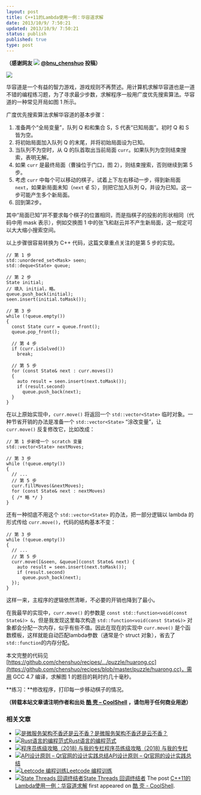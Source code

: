 ```yaml
---
layout: post
title: C++11的Lambda使用一例：华容道求解
date: 2013/10/9/ 7:50:21
updated: 2013/10/9/ 7:50:21
status: publish
published: true
type: post
---
```


**（感谢网友 [![](http://tp2.sinaimg.cn/1701018393/50/1297990315/1)](http://weibo.com/u/1701018393?source=webim) [@bnu\_chenshuo](http://weibo.com/u/1701018393?source=webim "bnu_chenshuo") 投稿）**


![](https://coolshell.cn/wp-content/uploads/2013/10/huarong.png)


华容道是一个有益的智力游戏，游戏规则不再赘述。用计算机求解华容道也是一道不错的编程练习题，为了寻求最少步数，求解程序一般用广度优先搜索算法。华容道的一种常见开局如图 1 所示。


广度优先搜索算法求解华容道的基本步骤：


1. 准备两个“全局变量”，队列 Q 和和集合 S，S 代表“已知局面”。初时 Q 和 S 皆为空。
2. 将初始局面加入队列 Q 的末尾，并将初始局面设为已知。
3. 当队列不为空时，从 Q 的队首取出当前局面 `curr`。如果队列为空则结束搜索，表明无解。
4. 如果 `curr` 是最终局面（曹操位于门口，图 2），则结束搜索，否则继续到第 5 步。
5. 考虑 `curr` 中每个可以移动的棋子，试着上下左右移动一步，得到新局面 `next`，如果新局面未知（`next` ∉ S），则把它加入队列 Q，并设为已知。这一步可能产生多个新局面。
6. 回到第2步。


其中“局面已知”并不要求每个棋子的位置相同，而是指棋子的投影的形状相同（代码中用 mask 表示），例如交换图 1 中的张飞和赵云并不产生新局面，这一规定可以大大缩小搜索空间。


以上步骤很容易转换为 C++ 代码，这篇文章重点关注的是第 5 步的实现。




```
// 第 1 步
std::unordered_set<Mask> seen;
std::deque<State> queue;

// 第 2 步
State initial;
// 填入 initial，略。
queue.push_back(initial);
seen.insert(initial.toMask());

// 第 3 步
while (!queue.empty())
{
  const State curr = queue.front();
  queue.pop_front();

  // 第 4 步
  if (curr.isSolved())
    break;

  // 第 5 步
  for (const State& next : curr.moves())
  {
    auto result = seen.insert(next.toMask());
    if (result.second)
      queue.push_back(next);
  }
}
```

在以上原始实现中，`curr.move()` 将返回一个 `std::vector<State>` 临时对象。一种节省开销的办法是准备一个 `std::vector<State>` “涂改变量”，让 `curr.move()` 反复修改它，比如改成：



```
// 第 1 步新增一个 scratch 变量
std::vector<State> nextMoves;

// 第 3 步
while (!queue.empty())
{
  // ...
  // 第 5 步
  curr.fillMoves(&nextMoves);
  for (const State& next : nextMoves)
  { /* 略 */ }
}
```

还有一种彻底不用这个 `std::vector<State>` 的办法，把一部分逻辑以 lambda 的形式传给 `curr.move()`，代码的结构基本不变：



```
// 第 3 步
while (!queue.empty())
{
  // ...
  // 第 5 步
  curr.move([&seen, &queue](const State& next) {
    auto result = seen.insert(next.toMask());
    if (result.second)
      queue.push_back(next);
  });
}
```

这样一来，主程序的逻辑依然清晰，不必要的开销也降到了最小。


在我最早的实现中，`curr.move()` 的参数是 `const std::function<void(const State&)> &`，但是我发现这里每次构造 `std::function<void(const State&)>` 对象都会分配一次内存，似乎有些不值。因此在现在的实现中 `curr.move()` 是个函数模板，这样就能自动匹配lambda参数（通常是个 struct 对象），省去了 `std::function`的内存分配。


本文完整的代码见 [https://github.com/chenshuo/recipes/…/puzzle/huarong.cc](https://github.com/chenshuo/recipes/blob/master/puzzle/huarong.cc)，需用 GCC 4.7 编译，求解图 1 的题目的耗时约几十毫秒。


**练习：**修改程序，打印每一步移动棋子的情况。



**（转载本站文章请注明作者和出处 [酷 壳 – CoolShell](https://coolshell.cn/) ，请勿用于任何商业用途）**



### 相关文章

* [![是微服务架构不香还是云不香？](https://coolshell.cn/wp-content/uploads/2023/05/monolith.microservices-150x150.png)](https://coolshell.cn/articles/22422.html)[是微服务架构不香还是云不香？](https://coolshell.cn/articles/22422.html)
* [![Rust语言的编程范式](https://coolshell.cn/wp-content/uploads/2020/03/rust-social-wide-150x150.jpg)](https://coolshell.cn/articles/20845.html)[Rust语言的编程范式](https://coolshell.cn/articles/20845.html)
* [![程序员练级攻略（2018)  与我的专栏](https://coolshell.cn/wp-content/uploads/2018/05/300x262-150x150.jpg)](https://coolshell.cn/articles/18360.html)[程序员练级攻略（2018) 与我的专栏](https://coolshell.cn/articles/18360.html)
* [![API设计原则 – Qt官网的设计实践总结](https://coolshell.cn/wp-content/uploads/2017/07/api-design-300x278-2-150x150.jpg)](https://coolshell.cn/articles/18024.html)[API设计原则 – Qt官网的设计实践总结](https://coolshell.cn/articles/18024.html)
* [![Leetcode 编程训练](https://coolshell.cn/wp-content/plugins/wordpress-23-related-posts-plugin/static/thumbs/29.jpg)](https://coolshell.cn/articles/12052.html)[Leetcode 编程训练](https://coolshell.cn/articles/12052.html)
* [![State Threads 回调终结者](https://coolshell.cn/wp-content/uploads/2014/10/edsm-150x150.gif)](https://coolshell.cn/articles/12012.html)[State Threads 回调终结者](https://coolshell.cn/articles/12012.html)
The post [C++11的Lambda使用一例：华容道求解](https://coolshell.cn/articles/10476.html) first appeared on [酷 壳 - CoolShell](https://coolshell.cn).